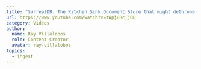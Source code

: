 ```yaml
---
title: "SurrealDB. The Kitchen Sink Document Store that might dethrone Firebase."
url: https://www.youtube.com/watch?v=tWpj8Bc_jBQ
category: Videos
author:
  name: Ray Villalobos
  role: Content Creator
  avatar: ray-villalobos
topics:
  - ingest
---
```



